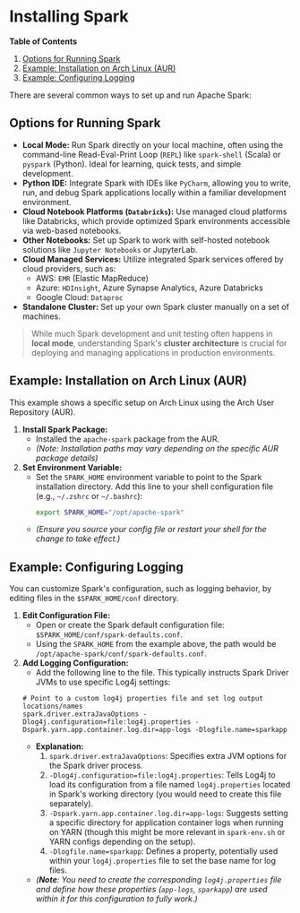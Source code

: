 # Installing Spark

**Table of Contents**

1.  [Options for Running Spark](#options-for-running-spark)
2.  [Example: Installation on Arch Linux (AUR)](#example-installation-on-arch-linux-aur)
3.  [Example: Configuring Logging](#example-configuring-logging)

There are several common ways to set up and run Apache Spark:

## Options for Running Spark

- **Local Mode:** Run Spark directly on your local machine, often using the command-line Read-Eval-Print Loop (`REPL`) like `spark-shell` (Scala) or `pyspark` (Python). Ideal for learning, quick tests, and simple development.
- **Python IDE:** Integrate Spark with IDEs like `PyCharm`, allowing you to write, run, and debug Spark applications locally within a familiar development environment.
- **Cloud Notebook Platforms (`Databricks`):** Use managed cloud platforms like Databricks, which provide optimized Spark environments accessible via web-based notebooks.
- **Other Notebooks:** Set up Spark to work with self-hosted notebook solutions like `Jupyter Notebooks` or JupyterLab.
- **Cloud Managed Services:** Utilize integrated Spark services offered by cloud providers, such as:
  - AWS: `EMR` (Elastic MapReduce)
  - Azure: `HDInsight`, Azure Synapse Analytics, Azure Databricks
  - Google Cloud: `Dataproc`
- **Standalone Cluster:** Set up your own Spark cluster manually on a set of machines.

> While much Spark development and unit testing often happens in **local mode**, understanding Spark's **cluster architecture** is crucial for deploying and managing applications in production environments.

## Example: Installation on Arch Linux (AUR)

This example shows a specific setup on Arch Linux using the Arch User Repository (AUR).

1. **Install Spark Package:**
   - Installed the `apache-spark` package from the AUR.
   - _(Note: Installation paths may vary depending on the specific AUR package details)_
2. **Set Environment Variable:**
   - Set the `SPARK_HOME` environment variable to point to the Spark installation directory. Add this line to your shell configuration file (e.g., `~/.zshrc` or `~/.bashrc`):
     ```bash
     export SPARK_HOME="/opt/apache-spark"
     ```
   - _(Ensure you source your config file or restart your shell for the change to take effect.)_

## Example: Configuring Logging

You can customize Spark's configuration, such as logging behavior, by editing files in the `$SPARK_HOME/conf` directory.

1. **Edit Configuration File:**
   - Open or create the Spark default configuration file: `$SPARK_HOME/conf/spark-defaults.conf`.
   - Using the `SPARK_HOME` from the example above, the path would be `/opt/apache-spark/conf/spark-defaults.conf`.
2. **Add Logging Configuration:**
   - Add the following line to the file. This typically instructs Spark Driver JVMs to use specific Log4j settings:
   ```properties
   # Point to a custom log4j properties file and set log output locations/names
   spark.driver.extraJavaOptions -Dlog4j.configuration=file:log4j.properties -Dspark.yarn.app.container.log.dir=app-logs -Dlogfile.name=sparkapp
   ```
   - **Explanation:**
     1. `spark.driver.extraJavaOptions`: Specifies extra JVM options for the Spark driver process.
     2. `-Dlog4j.configuration=file:log4j.properties`: Tells Log4j to load its configuration from a file named `log4j.properties` located in Spark's working directory (you would need to create this file separately).
     3. `-Dspark.yarn.app.container.log.dir=app-logs`: Suggests setting a specific directory for application container logs when running on YARN (though this might be more relevant in `spark-env.sh` or YARN configs depending on the setup).
     4. `-Dlogfile.name=sparkapp`: Defines a property, potentially used within your `log4j.properties` file to set the base name for log files.
   - _(**Note**: You need to create the corresponding `log4j.properties` file and define how these properties (`app-logs`, `sparkapp`) are used within it for this configuration to fully work.)_
